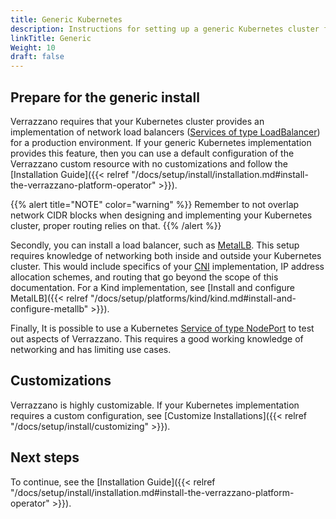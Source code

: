 ```yaml
---
title: Generic Kubernetes
description: Instructions for setting up a generic Kubernetes cluster for Verrazzano
linkTitle: Generic
Weight: 10
draft: false
---
```


## Prepare for the generic install

Verrazzano requires that your Kubernetes cluster provides an implementation of network load balancers ([Services of type LoadBalancer](https://kubernetes.io/docs/tasks/access-application-cluster/create-external-load-balancer/)) for a production environment. If your generic Kubernetes implementation provides this feature, then you can use a default configuration
of the Verrazzano custom resource with no customizations and follow the [Installation Guide]({{< relref "/docs/setup/install/installation.md#install-the-verrazzano-platform-operator" >}}).


{{% alert title="NOTE" color="warning" %}}
Remember to not overlap network CIDR blocks when designing and implementing your Kubernetes cluster, proper routing relies on that.
{{% /alert %}}

Secondly, you can install a load balancer, such as [MetalLB](https://metallb.universe.tf/). This setup requires knowledge of networking both
inside and outside your Kubernetes cluster. This would include specifics of your [CNI](https://kubernetes.io/docs/concepts/extend-kubernetes/compute-storage-net/network-plugins/) implementation, IP address allocation schemes, and routing that go beyond the scope of this documentation. For a Kind implementation, see [Install and configure MetalLB]({{< relref "/docs/setup/platforms/kind/kind.md#install-and-configure-metallb" >}}).


Finally, It is possible to use a Kubernetes [Service of type NodePort](https://kubernetes.io/docs/concepts/services-networking/service/#nodeport) to test out aspects of Verrazzano.
This requires a good working knowledge of networking and has limiting use cases. 

## Customizations

Verrazzano is highly customizable.  If your Kubernetes implementation requires a custom configuration, see [Customize Installations]({{< relref "/docs/setup/install/customizing" >}}).

## Next steps

To continue, see the [Installation Guide]({{< relref "/docs/setup/install/installation.md#install-the-verrazzano-platform-operator" >}}).
